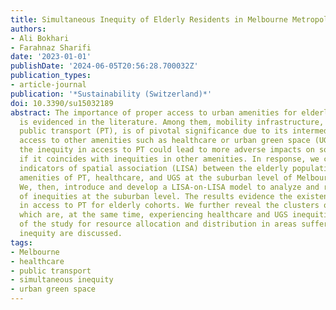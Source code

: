 ```yaml
---
title: Simultaneous Inequity of Elderly Residents in Melbourne Metropolitan
authors:
- Ali Bokhari
- Farahnaz Sharifi
date: '2023-01-01'
publishDate: '2024-06-05T20:56:28.700032Z'
publication_types:
- article-journal
publication: '*Sustainability (Switzerland)*'
doi: 10.3390/su15032189
abstract: The importance of proper access to urban amenities for elderly residents
  is evidenced in the literature. Among them, mobility infrastructure, particularly
  public transport (PT), is of pivotal significance due to its intermediary role in
  access to other amenities such as healthcare or urban green space (UGS). Given this,
  the inequity in access to PT could lead to more adverse impacts on society, especially
  if it coincides with inequities in other amenities. In response, we calculate local
  indicators of spatial association (LISA) between the elderly population and urban
  amenities of PT, healthcare, and UGS at the suburban level of Melbourne Metropolitan.
  We, then, introduce and develop a LISA-on-LISA model to analyze and reveal the coexistence
  of inequities at the suburban level. The results evidence the existence of inequity
  in access to PT for elderly cohorts. We further reveal the clusters of PT inequity
  which are, at the same time, experiencing healthcare and UGS inequities. The implications
  of the study for resource allocation and distribution in areas suffering from simultaneous
  inequity are discussed.
tags:
- Melbourne
- healthcare
- public transport
- simultaneous inequity
- urban green space
---
```


